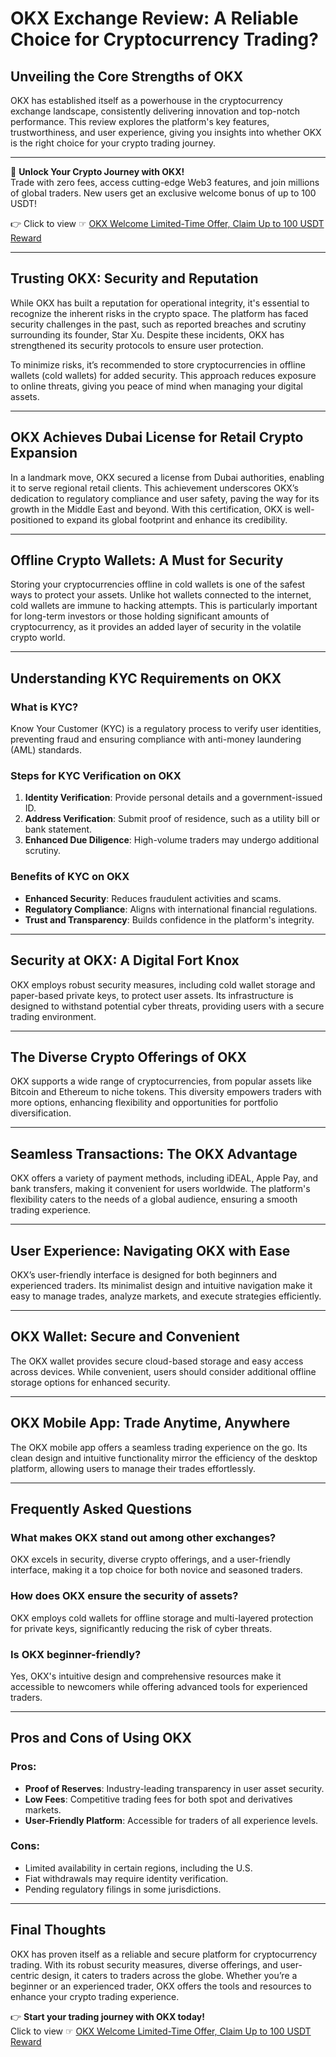 # OKX Exchange Review: A Reliable Choice for Cryptocurrency Trading?

## Unveiling the Core Strengths of OKX

OKX has established itself as a powerhouse in the cryptocurrency exchange landscape, consistently delivering innovation and top-notch performance. This review explores the platform's key features, trustworthiness, and user experience, giving you insights into whether OKX is the right choice for your crypto trading journey.

---

🚀 **Unlock Your Crypto Journey with OKX!**  
Trade with zero fees, access cutting-edge Web3 features, and join millions of global traders. New users get an exclusive welcome bonus of up to 100 USDT!  

👉 Click to view ☞ [OKX Welcome Limited-Time Offer, Claim Up to 100 USDT Reward](https://bit.ly/OKXe)  

---

## Trusting OKX: Security and Reputation

While OKX has built a reputation for operational integrity, it's essential to recognize the inherent risks in the crypto space. The platform has faced security challenges in the past, such as reported breaches and scrutiny surrounding its founder, Star Xu. Despite these incidents, OKX has strengthened its security protocols to ensure user protection.

To minimize risks, it’s recommended to store cryptocurrencies in offline wallets (cold wallets) for added security. This approach reduces exposure to online threats, giving you peace of mind when managing your digital assets.

---

## OKX Achieves Dubai License for Retail Crypto Expansion

In a landmark move, OKX secured a license from Dubai authorities, enabling it to serve regional retail clients. This achievement underscores OKX’s dedication to regulatory compliance and user safety, paving the way for its growth in the Middle East and beyond. With this certification, OKX is well-positioned to expand its global footprint and enhance its credibility.

---

## Offline Crypto Wallets: A Must for Security

Storing your cryptocurrencies offline in cold wallets is one of the safest ways to protect your assets. Unlike hot wallets connected to the internet, cold wallets are immune to hacking attempts. This is particularly important for long-term investors or those holding significant amounts of cryptocurrency, as it provides an added layer of security in the volatile crypto world.

---

## Understanding KYC Requirements on OKX

### What is KYC?

Know Your Customer (KYC) is a regulatory process to verify user identities, preventing fraud and ensuring compliance with anti-money laundering (AML) standards.

### Steps for KYC Verification on OKX

1. **Identity Verification**: Provide personal details and a government-issued ID.
2. **Address Verification**: Submit proof of residence, such as a utility bill or bank statement.
3. **Enhanced Due Diligence**: High-volume traders may undergo additional scrutiny.

### Benefits of KYC on OKX

- **Enhanced Security**: Reduces fraudulent activities and scams.
- **Regulatory Compliance**: Aligns with international financial regulations.
- **Trust and Transparency**: Builds confidence in the platform's integrity.

---

## Security at OKX: A Digital Fort Knox

OKX employs robust security measures, including cold wallet storage and paper-based private keys, to protect user assets. Its infrastructure is designed to withstand potential cyber threats, providing users with a secure trading environment.

---

## The Diverse Crypto Offerings of OKX

OKX supports a wide range of cryptocurrencies, from popular assets like Bitcoin and Ethereum to niche tokens. This diversity empowers traders with more options, enhancing flexibility and opportunities for portfolio diversification.

---

## Seamless Transactions: The OKX Advantage

OKX offers a variety of payment methods, including iDEAL, Apple Pay, and bank transfers, making it convenient for users worldwide. The platform's flexibility caters to the needs of a global audience, ensuring a smooth trading experience.

---

## User Experience: Navigating OKX with Ease

OKX’s user-friendly interface is designed for both beginners and experienced traders. Its minimalist design and intuitive navigation make it easy to manage trades, analyze markets, and execute strategies efficiently.

---

## OKX Wallet: Secure and Convenient

The OKX wallet provides secure cloud-based storage and easy access across devices. While convenient, users should consider additional offline storage options for enhanced security.

---

## OKX Mobile App: Trade Anytime, Anywhere

The OKX mobile app offers a seamless trading experience on the go. Its clean design and intuitive functionality mirror the efficiency of the desktop platform, allowing users to manage their trades effortlessly.

---

## Frequently Asked Questions

### What makes OKX stand out among other exchanges?
OKX excels in security, diverse crypto offerings, and a user-friendly interface, making it a top choice for both novice and seasoned traders.

### How does OKX ensure the security of assets?
OKX employs cold wallets for offline storage and multi-layered protection for private keys, significantly reducing the risk of cyber threats.

### Is OKX beginner-friendly?
Yes, OKX's intuitive design and comprehensive resources make it accessible to newcomers while offering advanced tools for experienced traders.

---

## Pros and Cons of Using OKX

### Pros:
- **Proof of Reserves**: Industry-leading transparency in user asset security.
- **Low Fees**: Competitive trading fees for both spot and derivatives markets.
- **User-Friendly Platform**: Accessible for traders of all experience levels.

### Cons:
- Limited availability in certain regions, including the U.S.
- Fiat withdrawals may require identity verification.
- Pending regulatory filings in some jurisdictions.

---

## Final Thoughts

OKX has proven itself as a reliable and secure platform for cryptocurrency trading. With its robust security measures, diverse offerings, and user-centric design, it caters to traders across the globe. Whether you’re a beginner or an experienced trader, OKX offers the tools and resources to enhance your crypto trading experience.

👉 **Start your trading journey with OKX today!**  
Click to view ☞ [OKX Welcome Limited-Time Offer, Claim Up to 100 USDT Reward](https://bit.ly/OKXe)
